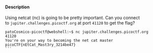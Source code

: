 #### Description
Using netcat (nc) is going to be pretty important. Can you connect to `jupiter.challenges.picoctf.org` at port `41120` to get the flag?

````
patoCosmico-picoctf@webshell:~$ nc jupiter.challenges.picoctf.org 41120 
You're on your way to becoming the net cat master
picoCTF{nEtCat_Mast3ry_3214be47}
```

